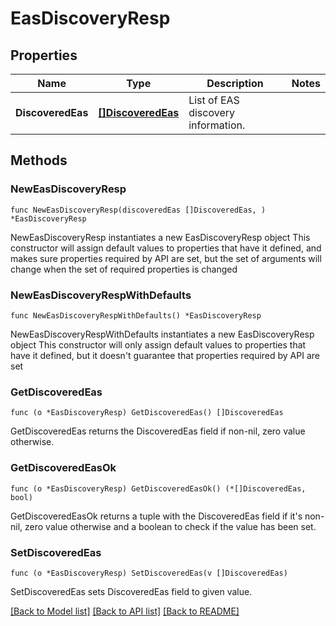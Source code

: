 # EasDiscoveryResp

## Properties

Name | Type | Description | Notes
------------ | ------------- | ------------- | -------------
**DiscoveredEas** | [**[]DiscoveredEas**](DiscoveredEas.md) | List of EAS discovery information. | 

## Methods

### NewEasDiscoveryResp

`func NewEasDiscoveryResp(discoveredEas []DiscoveredEas, ) *EasDiscoveryResp`

NewEasDiscoveryResp instantiates a new EasDiscoveryResp object
This constructor will assign default values to properties that have it defined,
and makes sure properties required by API are set, but the set of arguments
will change when the set of required properties is changed

### NewEasDiscoveryRespWithDefaults

`func NewEasDiscoveryRespWithDefaults() *EasDiscoveryResp`

NewEasDiscoveryRespWithDefaults instantiates a new EasDiscoveryResp object
This constructor will only assign default values to properties that have it defined,
but it doesn't guarantee that properties required by API are set

### GetDiscoveredEas

`func (o *EasDiscoveryResp) GetDiscoveredEas() []DiscoveredEas`

GetDiscoveredEas returns the DiscoveredEas field if non-nil, zero value otherwise.

### GetDiscoveredEasOk

`func (o *EasDiscoveryResp) GetDiscoveredEasOk() (*[]DiscoveredEas, bool)`

GetDiscoveredEasOk returns a tuple with the DiscoveredEas field if it's non-nil, zero value otherwise
and a boolean to check if the value has been set.

### SetDiscoveredEas

`func (o *EasDiscoveryResp) SetDiscoveredEas(v []DiscoveredEas)`

SetDiscoveredEas sets DiscoveredEas field to given value.



[[Back to Model list]](../README.md#documentation-for-models) [[Back to API list]](../README.md#documentation-for-api-endpoints) [[Back to README]](../README.md)


